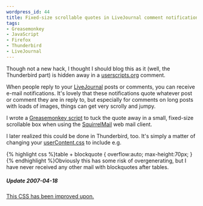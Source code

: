 ```yaml
--- 
wordpress_id: 44
title: Fixed-size scrollable quotes in LiveJournal comment notification mails
tags: 
- Greasemonkey
- JavaScript
- Firefox
- Thunderbird
- LiveJournal
---
```

Though not a new hack, I thought I should blog this as it (well, the Thunderbird part) is hidden away in a <a href="http://userscripts.org/">userscripts.org</a> comment.

When people reply to your <a href="http://www.livejournal.com/">LiveJournal</a> posts or comments, you can receive e-mail notifications. It's lovely that these notifications quote whatever post or comment they are in reply to, but especially for comments on long posts with loads of images, things can get very scrolly and jumpy.

I wrote a <a href="http://userscripts.org/scripts/show/1562">Greasemonkey script</a> to tuck the quote away in a small, fixed-size scrollable box when using the <a href="http://www.squirrelmail.org/">SquirrelMail</a> web mail client.

I later realized this could be done in Thunderbird, too. It's simply a matter of changing your <a href="http://www.mozilla.org/support/thunderbird/edit#content">userContent.css</a> to include e.g.

{% highlight css %}table + blockquote {
  overflow:auto;
  max-height:70px;
}{% endhighlight %}Obviously this has some risk of overgenerating, but I have never received any other mail with blockquotes after tables.

<div class="updated">
<h5>Update 2007-04-18</h5>
<a href="http://henrik.nyh.se/2007/04/livejournal-comment-notification-scrollable-quotes">This CSS has been improved upon.</a>
</div>
